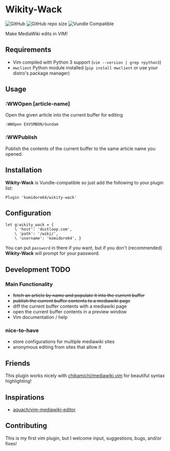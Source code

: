 # Wikity-Wack

![GitHub](https://img.shields.io/github/license/komidore64/wikity-wack)
![GitHub repo size](https://img.shields.io/github/repo-size/komidore64/wikity-wack)
![Vundle Compatible](https://img.shields.io/badge/Vundle.vim-compatible-yellow)

Make MediaWiki edits in VIM!

## Requirements

- Vim compiled with Python 3 support (`vim --version | grep +python3`)
- `mwclient` Python module installed (`pip install mwclient` or use your
  distro's package manager)

## Usage

### **:WWOpen [article-name]**

Open the given article into the current buffer for editing

```vim
:WWOpen EXVSMBON/Gundam
```

### **:WWPublish**

Publish the contents of the current buffer to the same article name you opened.


## Installation

**Wikity-Wack** is Vundle-compatible so just add the following to your plugin list:

```vim
Plugin 'komidore64/wikity-wack'
```

## Configuration

```vim
let g:wikity_wack = {
    \ 'host': 'dustloop.com',
    \ 'path': '/wiki/',
    \ 'username': 'komidore64', }
```

You can put `password` in there if you want, but if you don't
(recommended) **Wikity-Wack** will prompt for your password.

## Development TODO

### Main Functionality

- ~~fetch an article by name and populate it into the current buffer~~
- ~~publish the current buffer contents to a mediawiki page~~
- diff the current buffer contents with a mediawiki page
- open the current buffer contents in a preview window
- Vim documentation / help

### nice-to-have

- store configurations for multiple mediawiki sites
- anonymous editing from sites that allow it

## Friends

This plugin works nicely with
[chikamichi/mediawiki.vim](https://github.com/chikamichi/mediawiki.vim)
for beautiful syntax highlighting!

## Inspirations

- [aquach/vim-mediawiki-editor](https://github.com/aquach/vim-mediawiki-editor)

## Contributing

This is my first vim plugin, but I welcome input, suggestions, bugs,
and/or fixes!
